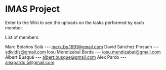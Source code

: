 IMAS Project
====

Enter to the Wiki to see the uploads on the tasks performed by each member.

List of members:

Marc Bolaños Solà ---  mark.bs.1991@gmail.com
David Sánchez Pinsach --- sdividis@gmail.com
Iosu Mendizabal Borda --- iosu.mendizabal@gmail.com
Albert Busqué --- albert.busque@gmail.com
Alex Pardo --- alexpardo.5@gmail.com

